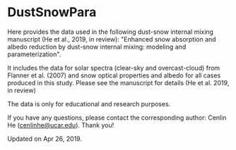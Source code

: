 DustSnowPara
======

Here provides the data used in the following dust-snow internal mixing manuscript (He et al., 2019, in review): "Enhanced snow absorption and albedo reduction by dust-snow internal mixing: modeling and parameterization".

It includes the data for solar spectra (clear-sky and overcast-cloud) from Flanner et al. (2007) and snow optical properties and albedo for all cases produced in this study. Please see the manuscript for details (He et al. 2019, in review)

The data is only for educational and research purposes.

If you have any questions, please contact the corresponding author: Cenlin He (cenlinhe@ucar.edu). Thank you!



Updated on Apr 26, 2019.
